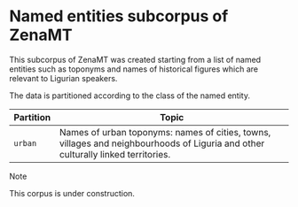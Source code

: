 # Named entities subcorpus of ZenaMT

This subcorpus of ZenaMT was created starting from a list of named entities such as toponyms and names of historical figures which are relevant to Ligurian speakers.

The data is partitioned according to the class of the named entity.

| Partition | Topic    |
|-----------|----------|
| `urban`   | Names of urban toponyms: names of cities, towns, villages and neighbourhoods of Liguria and other culturally linked territories. |

> [!NOTE]
> This corpus is under construction.